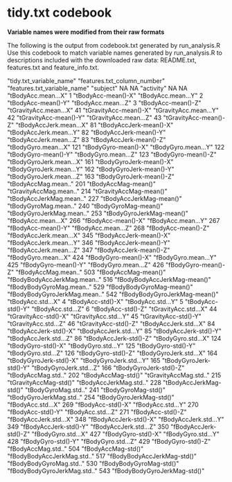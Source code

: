 tidy.txt codebook
==============================
**Variable names were modified from their raw formats**  

The following is the output from codebook.txt generated by run_analysis.R  Use this codebook to match variable names generated by run_analysis.R to descriptions included with the downloaded raw data: README.txt, features.txt and feature_info.txt.  
 

"tidy.txt_variable_name" "features.txt_column_number" "features.txt_variable_name"
"subject" NA NA
"activity" NA NA
"tBodyAcc.mean...X" 1 "tBodyAcc-mean()-X"
"tBodyAcc.mean...Y" 2 "tBodyAcc-mean()-Y"
"tBodyAcc.mean...Z" 3 "tBodyAcc-mean()-Z"
"tGravityAcc.mean...X" 41 "tGravityAcc-mean()-X"
"tGravityAcc.mean...Y" 42 "tGravityAcc-mean()-Y"
"tGravityAcc.mean...Z" 43 "tGravityAcc-mean()-Z"
"tBodyAccJerk.mean...X" 81 "tBodyAccJerk-mean()-X"
"tBodyAccJerk.mean...Y" 82 "tBodyAccJerk-mean()-Y"
"tBodyAccJerk.mean...Z" 83 "tBodyAccJerk-mean()-Z"
"tBodyGyro.mean...X" 121 "tBodyGyro-mean()-X"
"tBodyGyro.mean...Y" 122 "tBodyGyro-mean()-Y"
"tBodyGyro.mean...Z" 123 "tBodyGyro-mean()-Z"
"tBodyGyroJerk.mean...X" 161 "tBodyGyroJerk-mean()-X"
"tBodyGyroJerk.mean...Y" 162 "tBodyGyroJerk-mean()-Y"
"tBodyGyroJerk.mean...Z" 163 "tBodyGyroJerk-mean()-Z"
"tBodyAccMag.mean.." 201 "tBodyAccMag-mean()"
"tGravityAccMag.mean.." 214 "tGravityAccMag-mean()"
"tBodyAccJerkMag.mean.." 227 "tBodyAccJerkMag-mean()"
"tBodyGyroMag.mean.." 240 "tBodyGyroMag-mean()"
"tBodyGyroJerkMag.mean.." 253 "tBodyGyroJerkMag-mean()"
"fBodyAcc.mean...X" 266 "fBodyAcc-mean()-X"
"fBodyAcc.mean...Y" 267 "fBodyAcc-mean()-Y"
"fBodyAcc.mean...Z" 268 "fBodyAcc-mean()-Z"
"fBodyAccJerk.mean...X" 345 "fBodyAccJerk-mean()-X"
"fBodyAccJerk.mean...Y" 346 "fBodyAccJerk-mean()-Y"
"fBodyAccJerk.mean...Z" 347 "fBodyAccJerk-mean()-Z"
"fBodyGyro.mean...X" 424 "fBodyGyro-mean()-X"
"fBodyGyro.mean...Y" 425 "fBodyGyro-mean()-Y"
"fBodyGyro.mean...Z" 426 "fBodyGyro-mean()-Z"
"fBodyAccMag.mean.." 503 "fBodyAccMag-mean()"
"fBodyBodyAccJerkMag.mean.." 516 "fBodyBodyAccJerkMag-mean()"
"fBodyBodyGyroMag.mean.." 529 "fBodyBodyGyroMag-mean()"
"fBodyBodyGyroJerkMag.mean.." 542 "fBodyBodyGyroJerkMag-mean()"
"tBodyAcc.std...X" 4 "tBodyAcc-std()-X"
"tBodyAcc.std...Y" 5 "tBodyAcc-std()-Y"
"tBodyAcc.std...Z" 6 "tBodyAcc-std()-Z"
"tGravityAcc.std...X" 44 "tGravityAcc-std()-X"
"tGravityAcc.std...Y" 45 "tGravityAcc-std()-Y"
"tGravityAcc.std...Z" 46 "tGravityAcc-std()-Z"
"tBodyAccJerk.std...X" 84 "tBodyAccJerk-std()-X"
"tBodyAccJerk.std...Y" 85 "tBodyAccJerk-std()-Y"
"tBodyAccJerk.std...Z" 86 "tBodyAccJerk-std()-Z"
"tBodyGyro.std...X" 124 "tBodyGyro-std()-X"
"tBodyGyro.std...Y" 125 "tBodyGyro-std()-Y"
"tBodyGyro.std...Z" 126 "tBodyGyro-std()-Z"
"tBodyGyroJerk.std...X" 164 "tBodyGyroJerk-std()-X"
"tBodyGyroJerk.std...Y" 165 "tBodyGyroJerk-std()-Y"
"tBodyGyroJerk.std...Z" 166 "tBodyGyroJerk-std()-Z"
"tBodyAccMag.std.." 202 "tBodyAccMag-std()"
"tGravityAccMag.std.." 215 "tGravityAccMag-std()"
"tBodyAccJerkMag.std.." 228 "tBodyAccJerkMag-std()"
"tBodyGyroMag.std.." 241 "tBodyGyroMag-std()"
"tBodyGyroJerkMag.std.." 254 "tBodyGyroJerkMag-std()"
"fBodyAcc.std...X" 269 "fBodyAcc-std()-X"
"fBodyAcc.std...Y" 270 "fBodyAcc-std()-Y"
"fBodyAcc.std...Z" 271 "fBodyAcc-std()-Z"
"fBodyAccJerk.std...X" 348 "fBodyAccJerk-std()-X"
"fBodyAccJerk.std...Y" 349 "fBodyAccJerk-std()-Y"
"fBodyAccJerk.std...Z" 350 "fBodyAccJerk-std()-Z"
"fBodyGyro.std...X" 427 "fBodyGyro-std()-X"
"fBodyGyro.std...Y" 428 "fBodyGyro-std()-Y"
"fBodyGyro.std...Z" 429 "fBodyGyro-std()-Z"
"fBodyAccMag.std.." 504 "fBodyAccMag-std()"
"fBodyBodyAccJerkMag.std.." 517 "fBodyBodyAccJerkMag-std()"
"fBodyBodyGyroMag.std.." 530 "fBodyBodyGyroMag-std()"
"fBodyBodyGyroJerkMag.std.." 543 "fBodyBodyGyroJerkMag-std()"
